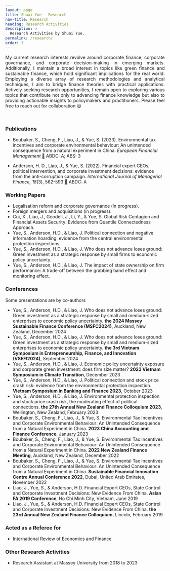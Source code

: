 ```yaml
---
layout: page
title: Shuai Yue - Research
nav-title: Research
heading: Research Activities
description: > 
  Research Activities by Shuai Yue.
permalink: /research/
order: 3
---
```

<div style="text-align: justify;">

My current research interests revolve around corporate finance, corporate governance, and corporate decision-making in emerging markets. Additionally, I maintain a broad interest in topics like green finance and sustainable finance, which hold significant implications for the real world. Employing a diverse array of research methodologies and analytical techniques, I aim to bridge finance theories with practical applications. Actively seeking research opportunities, I remain open to exploring various topics that contribute not only to advancing finance knowledge but also to providing actionable insights to policymakers and practitioners. Please feel free to reach out for collaboration 😃



</div>

<br>

### Publications


* Boubaker, S., Cheng, F., Liao, J., & Yue, S. (2023). Environmental tax incentives and corporate environmental behaviour: An unintended consequence from a natural experiment in China. *European Financial Management* [📰](https://doi.org/10.1111/eufm.12445) ABDC: A; ABS: 3

* Anderson, H. D., Liao, J., & Yue, S. (2022). Financial expert CEOs, political intervention, and corporate investment decisions: evidence from the anti-corruption campaign. *International Journal of Managerial Finance, 18*(3), 562-593 [📰](https://doi.org/10.1108/IJMF-12-2020-0622) ABDC: A


### Working Papers


* Legalisation reform and corporate governance (in progress).
* Foreign mergers and acquisitions (in progress).
* Cui, X., Liao, J., Goodell, J., Li, Y., & Yue, S. Global Risk Contagion and Financial Assets Security: Evidence from Quantile Connectedness Approach.
* Yue, S., Anderson, H.D., & Liao, J. Political connection and negative information hoarding: evidence from the central environmental protection inspections.
* Yue, S., Anderson, H.D., & Liao, J. Who does not advance loses ground: Green investment as a strategic response by small firms to economic policy uncertainty.
* Yue, S., Anderson, H.D., & Liao, J. The impact of state ownership on firm performance: A trade‑off between the grabbing hand effect and monitoring effect.


### Conferences
Some presentations are by co-authors

* Yue, S., Anderson, H.D., & Liao, J. Who does not advance loses ground: Green investment as a strategic response by small and medium-sized enterprises to economic policy uncertainty.  **the 2024 Massey Sustainable Finance Conference (MSFC2024)**, Auckland, New Zealand, December 2024
* Yue, S., Anderson, H.D., & Liao, J. Who does not advance loses ground: Green investment as a strategic response by small and medium-sized enterprises to economic policy uncertainty.  **the 3rd Vietnam Symposium in Entrepreneurship, Finance, and Innovation (VSEFI2024)**, September 2024 <!-- Presenting Online -->
* Yue, S., Anderson, H.D., & Liao, J. Economic policy uncertainty exposure and corporate green investment: does firm size matter? **2023 Vietnam Symposium in Climate Transition**, December 2023 <!-- Presenting Online -->
* Yue, S., Anderson, H.D., & Liao, J. Political connection and stock price crash risk: evidence from the environmental protection inspection. **Vietnam Symposium in Banking and Finance 2023**, October 2023 <!-- Presenting Online -->
* Yue, S., Anderson, H.D., & Liao, J. Environmental protection inspection and stock price crash risk, the moderating effect of political connections. **the 27th Annual New Zealand Finance Colloquium 2023**, Wellington, New Zealand, February 2023
* Boubaker, S., Cheng, F., Liao, J., & Yue, S. Environmental Tax Incentives and Corporate Environmental Behaviour: An Unintended Consequence from a Natural Experiment in China. **2023 China Accounting and Finance Conference**, January 2023 <!-- Presenting Online -->
* Boubaker, S., Cheng, F., Liao, J., & Yue, S. Environmental Tax Incentives and Corporate Environmental Behaviour: An Unintended Consequence from a Natural Experiment in China. **2022 New Zealand Finance Meeting**, Auckland, New Zealand, December 2022
* Boubaker, S., Cheng, F., Liao, J., & Yue, S. Environmental Tax Incentives and Corporate Environmental Behaviour: An Unintended Consequence from a Natural Experiment in China. **Sustainable Financial Innovation Centre Annual Conference 2022**, Dubai, United Arab Emirates, November 2022
* Liao, J., Yue, S., & Anderson, H.D. Financial Expert CEOs, State Control and Corporate Investment Decisions: New Evidence From China. **Asian FA 2019 Conference**, Ho Chi Minh City, Vietnam, June 2019
* Liao, J., Yue, S., & Anderson, H.D. Financial Expert CEOs, State Control and Corporate Investment Decisions: New Evidence From China. **the 23rd Annual New Zealand Finance Colloquium**, Lincoln, February 2019

### Acted as a Referee for

* International Review of Economics and Finance

### Other Research Activities

* Research Assistant at Massey University from 2018 to 2023